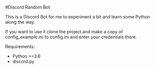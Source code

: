 #Discord Random Bot

This is a Discord Bot for me to experiment a bit and learn some Python along the way. 

If you want to use it clone the project and make a copy of config_example.ini to config.ini and enter your credentials there.

Requirements:
* Python >=3.6
* discord.py